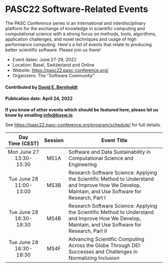 # PASC22 Software-Related Events

The PASC Conference series is an international and interdisciplinary platform for the exchange of knowledge in scientific computing and computational science with a strong focus on methods, tools, algorithms, application challenges, and novel techniques and usage of high performance computing. Here's a list of events that relate to producing better scientific software.  Please join us there!

- Event dates: June 27-29, 2022
- Location: Basel, Switzerland and Online
- Website: https://pasc22.pasc-conference.org/
- Organizers: The "Software Community"

#### Contributed by [David E. Bernholdt](https://github.com/bernhold "David E. Bernholdt GitHub profile")

#### Publication date: April 24, 2022

**If you know of other events which should be featured here, please let us know by emailing info@bssw.io**

See <https://pasc22.pasc-conference.org/program/schedule/> for full details.

Day<br>Time&nbsp;(CEST) | Session | Event Title
:---:     |:------: |--------------------------------------------------------
Mon&nbsp;June&nbsp;27<br>13:30-15:30 | MS1A| Software and Data Sustainability in Computational Science and Engineering
Tue&nbsp;June&nbsp;28<br>11:00-13:00 | MS3B | Research Software Science: Applying the Scientific Method to Understand and Improve How We Develop, Maintain, and Use Software for Research, Part I
Tue&nbsp;June&nbsp;28<br>16:30-18:30 | MS4B | Research Software Science: Applying the Scientific Method to Understand and Improve How We Develop, Maintain, and Use Software for Research, Part II
Tue&nbsp;June&nbsp;28<br>16:30-18:30 | MS4F | Advancing Scientific Computing Across the Globe Through DEI: Successes and Challenges in Normalizing Inclusion

<!---
Publish: yes
Pinned: no
Topics: projects and organizations, conferences and workshops
--->
